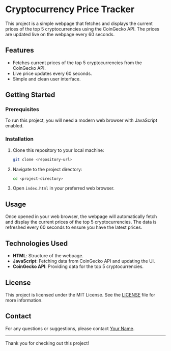 # Cryptocurrency Price Tracker

This project is a simple webpage that fetches and displays the current prices of the top 5 cryptocurrencies using the CoinGecko API. The prices are updated live on the webpage every 60 seconds.

## Features

- Fetches current prices of the top 5 cryptocurrencies from the CoinGecko API.
- Live price updates every 60 seconds.
- Simple and clean user interface.

## Getting Started

### Prerequisites

To run this project, you will need a modern web browser with JavaScript enabled.

### Installation

1. Clone this repository to your local machine:
   ```bash
   git clone <repository-url>
   ```

2. Navigate to the project directory:
   ```bash
   cd <project-directory>
   ```

3. Open `index.html` in your preferred web browser.

## Usage

Once opened in your web browser, the webpage will automatically fetch and display the current prices of the top 5 cryptocurrencies. The data is refreshed every 60 seconds to ensure you have the latest prices.

## Technologies Used

- **HTML**: Structure of the webpage.
- **JavaScript**: Fetching data from CoinGecko API and updating the UI.
- **CoinGecko API**: Providing data for the top 5 cryptocurrencies.

## License

This project is licensed under the MIT License. See the [LICENSE](LICENSE) file for more information.

## Contact

For any questions or suggestions, please contact [Your Name](mailto:your.email@example.com).

---

Thank you for checking out this project!
